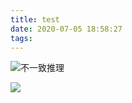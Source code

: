 ```yaml
---
title: test
date: 2020-07-05 18:58:27
tags:
---
```




![不一致推理](https://tva1.sinaimg.cn/large/007S8ZIlgy1gggb9r0ajdj30hs07jdg2.jpg)



![](https://tva1.sinaimg.cn/large/007S8ZIlgy1gggbbjh4pwj30pg08fq3l.jpg)